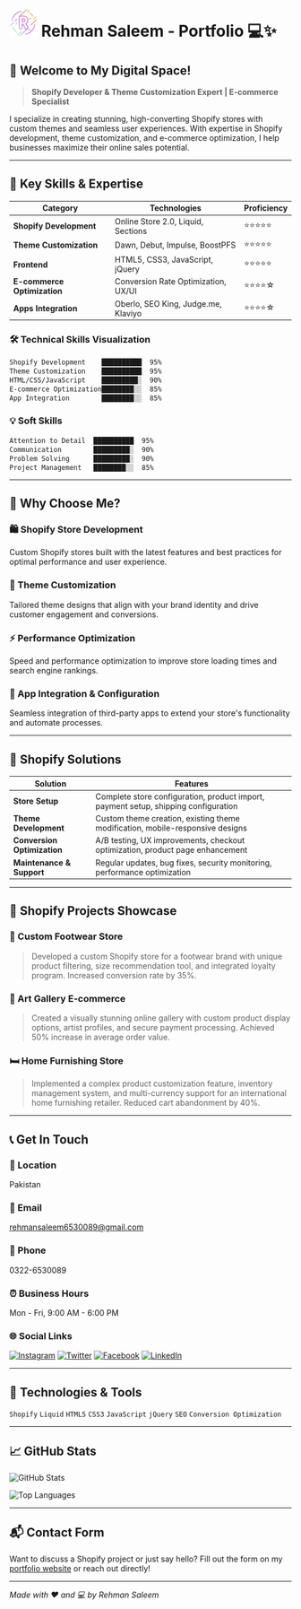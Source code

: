 # <img src="assets/letter-r.png" alt="Logo" width="50" height="50"> Rehman Saleem - Portfolio 💻✨

## 👋 Welcome to My Digital Space!

> **Shopify Developer & Theme Customization Expert | E-commerce Specialist**

I specialize in creating stunning, high-converting Shopify stores with custom themes and seamless user experiences. With expertise in Shopify development, theme customization, and e-commerce optimization, I help businesses maximize their online sales potential.

---

## 🚀 Key Skills & Expertise

| Category | Technologies | Proficiency |
|---------|-------------|-------------|
| **Shopify Development** | Online Store 2.0, Liquid, Sections | ⭐⭐⭐⭐⭐ |
| **Theme Customization** | Dawn, Debut, Impulse, BoostPFS | ⭐⭐⭐⭐⭐ |
| **Frontend** | HTML5, CSS3, JavaScript, jQuery | ⭐⭐⭐⭐⭐ |
| **E-commerce Optimization** | Conversion Rate Optimization, UX/UI | ⭐⭐⭐⭐☆ |
| **Apps Integration** | Oberlo, SEO King, Judge.me, Klaviyo | ⭐⭐⭐⭐☆ |

### 🛠 Technical Skills Visualization

```
Shopify Development    ██████████  95%
Theme Customization    ██████████  95%
HTML/CSS/JavaScript    █████████░  90%
E-commerce Optimization████████░░  85%
App Integration        ████████░░  85%
```

### 💡 Soft Skills

```
Attention to Detail  ██████████  95%
Communication        █████████░  90%
Problem Solving      █████████░  90%
Project Management   ████████░░  85%
```

---

## 🎯 Why Choose Me?

### 🛍️ Shopify Store Development
Custom Shopify stores built with the latest features and best practices for optimal performance and user experience.

### 🎨 Theme Customization
Tailored theme designs that align with your brand identity and drive customer engagement and conversions.

### ⚡ Performance Optimization
Speed and performance optimization to improve store loading times and search engine rankings.

### 🔧 App Integration & Configuration
Seamless integration of third-party apps to extend your store's functionality and automate processes.

---

## 🌟 Shopify Solutions

| Solution | Features |
|---------|----------|
| **Store Setup** | Complete store configuration, product import, payment setup, shipping configuration |
| **Theme Development** | Custom theme creation, existing theme modification, mobile-responsive designs |
| **Conversion Optimization** | A/B testing, UX improvements, checkout optimization, product page enhancement |
| **Maintenance & Support** | Regular updates, bug fixes, security monitoring, performance optimization |

---

## 📁 Shopify Projects Showcase

### 👟 Custom Footwear Store
> Developed a custom Shopify store for a footwear brand with unique product filtering, size recommendation tool, and integrated loyalty program. Increased conversion rate by 35%.

### 🎨 Art Gallery E-commerce
> Created a visually stunning online gallery with custom product display options, artist profiles, and secure payment processing. Achieved 50% increase in average order value.

### 🛏️ Home Furnishing Store
> Implemented a complex product customization feature, inventory management system, and multi-currency support for an international home furnishing retailer. Reduced cart abandonment by 40%.

---

## 📞 Get In Touch

### 📍 Location
Pakistan

### 📧 Email
[rehmansaleem6530089@gmail.com](mailto:rehmansaleem6530089@gmail.com)

### 📱 Phone
0322-6530089

### ⏰ Business Hours
Mon - Fri, 9:00 AM - 6:00 PM

### 🌐 Social Links
[![Instagram](https://img.shields.io/badge/Instagram-E4405F?style=for-the-badge&logo=instagram&logoColor=white)](#) 
[![Twitter](https://img.shields.io/badge/Twitter-1DA1F2?style=for-the-badge&logo=twitter&logoColor=white)](#) 
[![Facebook](https://img.shields.io/badge/Facebook-1877F2?style=for-the-badge&logo=facebook&logoColor=white)](#) 
[![LinkedIn](https://img.shields.io/badge/LinkedIn-0077B5?style=for-the-badge&logo=linkedin&logoColor=white)](#)

---

## 🎨 Technologies & Tools

`Shopify` `Liquid` `HTML5` `CSS3` `JavaScript` `jQuery` `SEO` `Conversion Optimization`

---

## 📈 GitHub Stats

![GitHub Stats](https://github-readme-stats.vercel.app/api?username=rehmansaleem&show_icons=true&theme=radical)

![Top Languages](https://github-readme-stats.vercel.app/api/top-langs/?username=rehmansaleem&layout=compact&theme=radical)

---

## 📬 Contact Form

Want to discuss a Shopify project or just say hello? Fill out the form on my [portfolio website](index.html) or reach out directly!

---

*Made with ❤️ and 💻 by Rehman Saleem*
